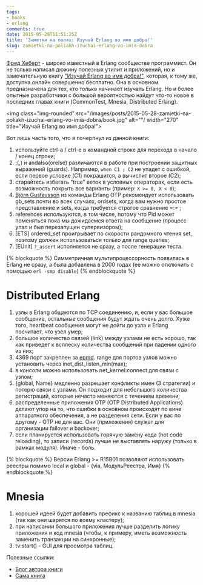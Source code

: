 ```yaml
---
tags:
- books
- erlang
comments: true
date: 2015-05-28T11:51:25Z
title: 'Заметки на полях: Изучай Erlang во имя добра!'
slug: zamietki-na-poliakh-izuchai-erlang-vo-imia-dobra
---
```


[Фред Хеберт](https://github.com/ferd) - широко известный в Erlang сообществе
программист. Он не только написал дюжину полезных утилит и приложений, но и
замечательную книгу ["Изучай Erlang во имя добра!"][1], которая, к тому же,
доступна онлайн совершенно бесплатно. Она в основном предназначена для тех, кто
только начинает изучать Erlang. Но и более опытные разработчики с большой
вероятностью найдут что-то новое в последних главах книги (CommonTest, Mnesia,
Distributed Erlang).

<!--more-->

<img class="img-rounded" src="/images/posts/2015-05-28-zamietki-na-poliakh-izuchai-erlang-vo-imia-dobra/book.jpg" alt=""/ width="270" title="Изучай Erlang во имя добра!">

Вот лишь часть того, что я почерпнул из данной книги:

1. используйте ctrl-a / ctrl-e в командной строке для перехода в начало / конец строки;
2. ;(,) и andalso(orelse) различаются в работе при построении защитных выражений (guards). Например, `when C1 ; C2` не упадет с ошибкой, если первое условие (C1) покрашится, а вычислит второе (C2);
3. старайтесь избегать “true" веток в условных операторах, если есть возможность покрыть все варианты (пример: `X >= 0, X < 0`);
4. [Björn Gustavsson](http://www.erlang.se/~bjorn/) из команды Erlang OTP рекомендует использовать gb_sets почти во всех случаях, ordsets, когда вам нужно простое представление и sets, когда требуется строгое сравнение =:= ;
5. references используются, в том числе, потому что Pid может поменяться пока мы дожидаемся ответа на сообщение (процесс упал и был перезапущен супервизором);
6. [ETS] ordered_set проигрывает по скорости рандомного чтения set, поэтому должен использоваться только для range queries;
7. [EUnit] `?_assert` исполняется не сразу, а после генерации теста.

{% blockquote %}
Симметричная мультипроцессорность появилась в Erlang не сразу, а была добавлена в 2000 годах (ее можно отключить с помощью `erl -smp disable`)
{% endblockquote %}

Distributed Erlang
==================

1. узлы в Erlang общаются по TCP соединению, и, если у вас большое сообщение, остальные сообщения будут ждать очень долго. Хуже того, heartbeat сообщения могут не дойти до узла и Erlang посчитает, что узел умер;
2. большое количество связей (link) между узлами не есть хорошо, так как приведет к всплеску количества сообщений при падении одного из них;
3. 4369 порт закреплен за [epmd](http://www.erlang.org/doc/man/epmd.html). range для портов узлов можно установить через inet_dist_listen_min(max);
4. в консоли можно использовать net_kernel:connect для связи с узлом;
5. {global, Name} медленно разрешает конфликты имен (3 стратегии) и потерю связи с узлами. Он подходит для небольшого количества регистраций, которые нечасто меняются с течением времени;
6. распределенные приложения OTP (OTP Distributed Applications) делают упор на то, что ошибки в основном происходят по вине аппаратного обеспечения, а не разделения сети. Если у вас по другому - OTP не для вас. Они (приложения) служат для организации failover и backover;
7. если планируется использовать горячую замену кода (hot code reloading), то записи (records) лучше не выставлять наружу (только в рамках модуля). Иначе - боль.

{% blockquote %}
Версии Erlang >= R15B01 позволяют использовать реестры помимо local и global - {via, МодульРеестра, Имя}
{% endblockquote %}

Mnesia
======

1. хорошей идеей будет добавить префикс к названию таблиц в mnesia (так как они шарятся по всему кластеру);
2. при написании большого приложения лучше разделить логику приложения и код mnesia (чтобы, к примеру, иметь возможность заменить транзакции на синхронные);
3. tv:start() - GUI для просмотра таблиц.

Полезные ссылки:

- [Блог автора книги](http://ferd.ca/)
- [Сама книга](http://learnyousomeerlang.com/)

[1]: http://www.ozon.ru/context/detail/id/28953563/?partner=akalyaev

